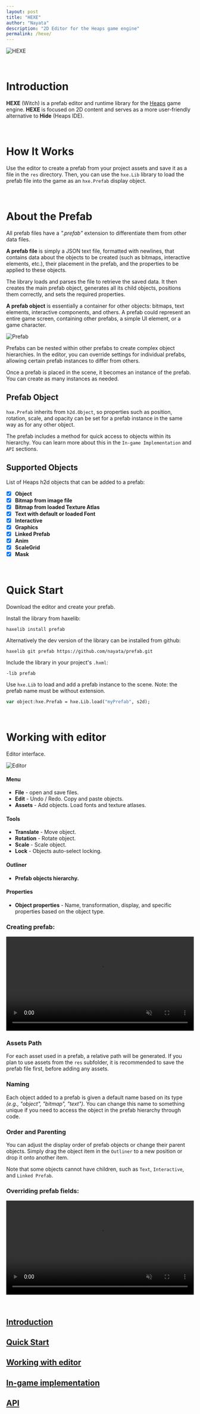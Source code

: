 ```yaml
---
layout: post
title: "HEXE"
author: "Nayata"
description: "2D Editor for the Heaps game engine"
permalink: /hexe/
---
```


![HEXE](/media/hexe.png "HEXE")

<br>

# Introduction

**HEXE** (Witch) is a prefab editor and runtime library for the [Heaps](https://heaps.io/) game engine. **HEXE** is focused on 2D content and serves as a more user-friendly alternative to **Hide** (Heaps IDE).

<br>

# How It Works

Use the editor to create a prefab from your project assets and save it as a file in the `res` directory. Then, you can use the `hxe.Lib` library to load the prefab file into the game as an `hxe.Prefab` display object.

<br>

# About the Prefab

All prefab files have a *".prefab"* extension to differentiate them from other data files.

**A prefab file** is simply a JSON text file, formatted with newlines, that contains data about the objects to be created (such as bitmaps, interactive elements, etc.), their placement in the prefab, and the properties to be applied to these objects.

The library loads and parses the file to retrieve the saved data. It then creates the main prefab object, generates all its child objects, positions them correctly, and sets the required properties.

**A prefab object** is essentially a container for other objects: bitmaps, text elements, interactive components, and others. A prefab could represent an entire game screen, containing other prefabs, a simple UI element, or a game character.

![Prefab](/media/prefab.png "Prefab file & object")

Prefabs can be nested within other prefabs to create complex object hierarchies. In the editor, you can override settings for individual prefabs, allowing certain prefab instances to differ from others.

Once a prefab is placed in the scene, it becomes an instance of the prefab. You can create as many instances as needed.



## Prefab Object

`hxe.Prefab` inherits from `h2d.Object`, so properties such as position, rotation, scale, and opacity can be set for a prefab instance in the same way as for any other object.

The prefab includes a method for quick access to objects within its hierarchy. You can learn more about this in the `In-game Implementation` and `API` sections.



## Supported Objects

List of Heaps h2d objects that can be added to a prefab:

- [x] **Object**
- [x] **Bitmap from image file**
- [x] **Bitmap from loaded Texture Atlas**
- [x] **Text with default or loaded Font**
- [x] **Interactive**
- [x] **Graphics**
- [x] **Linked Prefab**
- [x] **Anim**
- [x] **ScaleGrid** 
- [x] **Mask**

<br>

# Quick Start

Download the editor and create your prefab. 

Install the library from haxelib:

```
haxelib install prefab
```

Alternatively the dev version of the library can be installed from github:

```
haxelib git prefab https://github.com/nayata/prefab.git
```

Include the library in your project's `.hxml`:

```
-lib prefab
```

Use `hxe.Lib` to load and add a prefab instance to the scene. Note: the prefab name must be without extension.

```haxe
var object:hxe.Prefab = hxe.Lib.load("myPrefab", s2d);
```

<br>

# Working with editor

Editor interface.

![Editor](/media/editor.png "Working with editor")

#### Menu
- **File** - open and save files.
- **Edit** - Undo / Redo. Copy and paste objects.
- **Assets** - Add objects. Load fonts and texture atlases.

#### Tools
- **Translate** - Move object.
- **Rotation** - Rotate object.
- **Scale** - Scale object.
- **Lock** - Objects auto-select locking.

#### Outliner
- **Prefab objects hierarchy.**

#### Properties
- **Object properties** - Name, transformation, display, and specific properties based on the object type.


### Creating prefab:

<center><video width="100%" controls muted loop><source src="/media/prefab.mp4" type="video/mp4"></video></center>
<p></p>


### Assets Path

For each asset used in a prefab, a relative path will be generated. If you plan to use assets from the `res` subfolder, it is recommended to save the prefab file first, before adding any assets.


### Naming

Each object added to a prefab is given a default name based on its type *(e.g., "object", "bitmap", "text")*. You can change this name to something unique if you need to access the object in the prefab hierarchy through code.


### Order and Parenting

You can adjust the display order of prefab objects or change their parent objects. Simply drag the object item in the `Outliner` to a new position or drop it onto another item.

Note that some objects cannot have children, such as `Text`, `Interactive`, and `Linked Prefab`.


### Overriding prefab fields:

<center><video width="100%" controls muted loop><source src="/media/nested.mp4" type="video/mp4"></video></center>
<p></p>

<br>

## [Introduction](https://nayata.github.io/hexe)  
## [Quick Start](https://nayata.github.io/hexe/#quick-start)  
## [Working with editor](https://nayata.github.io/hexe/#working-with-editor)  
## [In-game implementation](https://nayata.github.io/hexe-lib)  
## [API](https://nayata.github.io/hexe-api)